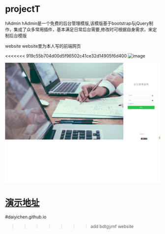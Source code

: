# projectT


hAdmin
hAdmin是一个免费的后台管理模版,该模版基于bootstrap与jQuery制作，集成了众多常用插件，基本满足日常后台需要,修改时可根据自身需求，来定制后台模版

website
website里为本人写的前端网页

<<<<<<< 919c55b704d00d5f96502c41ce32d14905f6d400
![image](https://github.com/Daiyichen/hAdmin/raw/master/hAdmin/img/1.png)


![image](https://github.com/Daiyichen/projectT/blob/gh-pages/hAdmin/img/%E7%99%BB%E5%BD%95.png?raw=true)
 
[演示地址](http://www.bingchen.site/hAdmin/#) 
=======
#daiyichen.github.io
>>>>>>> add bdtgymf website
